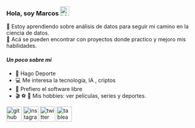 ### Hola, soy Marcos <img src="https://user-images.githubusercontent.com/1303154/88677602-1635ba80-d120-11ea-84d8-d263ba5fc3c0.gif" width="24px" alt="hi">
🌱 Estoy aprendiendo sobre análisis de datos para seguir mi camino en la ciencia de datos. <br>
💼 Acá se pueden encontrar con proyectos donde practico y mejoro mis habilidades. 
#### _Un poco sobre mi_
* 🥊 Hago Deporte 
* 💻 Me interesa la tecnología, IA , criptos 
* 🐧 Prefiero el software libre
* 🎬 ⚽ 🏀  Mis hobbies: ver películas, series y deportes. 


[<img src='https://cdn.jsdelivr.net/npm/simple-icons@3.0.1/icons/github.svg' alt='github' height='40'>](https://github.com/marcosbutti)  [<img src='https://cdn.jsdelivr.net/npm/simple-icons@3.0.1/icons/instagram.svg' alt='instagram' height='40'>](https://www.instagram.com/marcos.b/)  [<img src='https://cdn.jsdelivr.net/npm/simple-icons@3.0.1/icons/twitter.svg' alt='twitter' height='40'>](https://twitter.com/marcosbutti)  [<img src='https://cdn.jsdelivr.net/npm/simple-icons@3.0.1/icons/tableau.svg' alt='tableau' height='40'>](https://public.tableau.com/app/profile/marcosb) 
